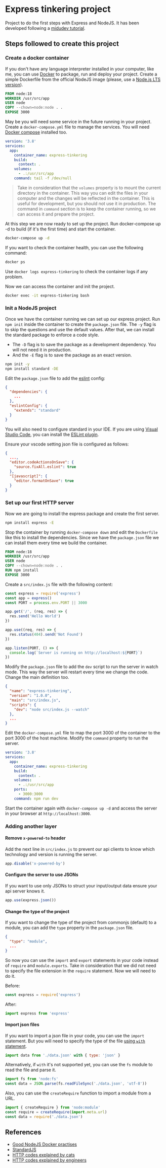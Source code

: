 # Express tinkering project
Project to do the first steps with Express and NodeJS.
It has been developed following a [midudev tutorial](https://youtube.com/playlist?list=PLUofhDIg_38qm2oPOV-IRTTEKyrVBBaU7).

## Steps followed to create this project
### Create a docker container
If you don't have any language interpreter installed in your computer, like me, you can use [Docker](https://docs.docker.com/engine/install/) to package, run and deploy your project.
Create a simple Dockerfile from the official NodeJS image (please, use a [Node.js LTS version](https://nodejs.org/en/about/previous-releases#nodejs-releases)).
```dockerfile
FROM node:18
WORKDIR /usr/src/app
USER node
COPY --chown=node:node . .
EXPOSE 3000
```

May be you will need some service in the future running in your project. Create a `docker-compose.yml` file to manage the services. You will need [Docker compose](https://docs.docker.com/compose/install/) installed too.
```yaml
version: '3.8'
services:
  app:
    container_name: express-tinkering
    build:
      context: .
    volumes:
      - .:/usr/src/app
    command: tail -f /dev/null
```
> Take in consideration that the `volumes` property is to mount the current directory in the container. This way you can edit the files in your computer and the changes will be reflected in the container. This is useful for development, but you should not use it in production.
> The command in `command` section is to keep the container running, so we can access it and prepare the project.

At this step we are now ready to set up the project.
Run docker-compose up -d to build (if it's the first time) and start the container.
```bash
docker-compose up -d
```

If you want to check the container health, you can use the following command:
```bash
docker ps
```
Use `docker logs express-tinkering` to check the container logs if any problem.

Now we can access the container and init the project.
```bash
docker exec -it express-tinkering bash
```

### Init a NodeJS project
Once we have the container running we can set up our express project.
Run `npm init` inside the container to create the `package.json` file. The `-y` flag is to skip the questions and use the default values.
After that, we can install the standard package to enforce a code style.
- The `-D` flag is to save the package as a development dependency. You will not need it in production.
- And the `-E` flag is to save the package as an exact version.

```bash
npm init -y
npm install standard -DE
```
Edit the `package.json` file to add the [eslint](https://eslint.org/) config:

```json
{
  "dependencies": {
    ...
  },
  "eslintConfig": {
    "extends": "standard"
  }
}
```

You will also need to configure standard in your IDE.
If you are using [Visual Studio Code](https://code.visualstudio.com/), you can install the [ESLint plugin](https://marketplace.visualstudio.com/items?itemName=dbaeumer.vscode-eslint).

Ensure your vscode setting json file is configured as follows:
```json
{
  ...,
  "editor.codeActionsOnSave": {
    "source.fixAll.eslint": true
  },
  "[javascript]": {
    "editor.formatOnSave": true
  }
}
```

### Set up our first HTTP server
Now we are going to install the express package and create the first server.
```bash
npm install express -E
```

Stop the container by running `docker-compose down` and edit the `Dockerfile` like this to install the dependencies. Since we have the `package.json` file we can install them every time we build the container.

```dockerfile
FROM node:18
WORKDIR /usr/src/app
USER node
COPY --chown=node:node . .
RUN npm install
EXPOSE 3000
```

Create a `src/index.js` file with the following content:
```javascript
const express = require('express')
const app = express()
const PORT = process.env.PORT || 3000

app.get('/', (req, res) => {
  res.send('Hello World')
})

app.use((req, res) => {
  res.status(404).send('Not Found')
})

app.listen(PORT, () => {
  console.log(`Server is running on http://localhost:${PORT}`)
})
```

Modify the `package.json` file to add the `dev` script to run the server in watch mode. This way the server will restart every time we change the code.
Change the main definition too.
```json
{
  "name": "express-tinkering",
  "version": "1.0.0",
  "main": "src/index.js",
  "scripts": {
    "dev": "node src/index.js --watch"
  },
  ...
}
```

Edit the `docker-compose.yml` file to map the port 3000 of the container to the port 3000 of the host machine. Modify the `command` property to run the server.
```yaml
version: '3.8'
services:
  app:
    container_name: express-tinkering
    build:
      context: .
    volumes:
      - .:/usr/src/app
    ports:
      - 3000:3000
    command: npm run dev
```

Start the container again with `docker-compose up -d` and access the server in your browser at `http://localhost:3000`.

### Adding another layer
#### Remove `x-powered-to` header
Add the next line in `src/index.js` to prevent our api clients to know which technology and version is running the server.
```javascript
app.disable('x-powered-by')
```

#### Configure the server to use JSONs
If you want to use only JSONs to struct your input/output data ensure your api server knows it.
```javascript
app.use(express.json())
```

#### Change the type of the project
If you want to change the type of the project from commonjs (default) to a module, you can add the `type` property in the `package.json` file.
```json
{
  "type": "module",
  ...
}
```

So now you can use the `import` and `export` statements in your code instead of `require` and `module.exports`.
Take in consideration that we did not need to specify the file extension in the `require` statement. Now we will need to do it.

Before:
```javascript
const express = require('express')
```

After:
```javascript
import express from 'express'
```

#### Import json files
If you want to import a json file in your code, you can use the `import` statement. But you will need to specify the type of the file [using `with` statement](https://github.com/tc39/proposal-import-attributes).
```javascript
import data from './data.json' with { type: 'json' }
```

Alternatively, if `with` it's not supported yet, you can use the `fs` module to read the file and parse it.
```javascript
import fs from 'node:fs'
const data = JSON.parse(fs.readFileSync('./data.json', 'utf-8'))
```

Also, you can use the `createRequire` function to import a module from a URL.
```javascript
import { createRequire } from 'node:module'
const require = createRequire(import.meta.url)
const data = require('./data.json')
```

## References
- [Good NodeJS Docker practises](https://softwarecrafters.io/devops/docker-nodejs-buenas-practicas)
- [StandardJS](https://standardjs.com/)
- [HTTP codes explained by cats](https://http.cat/)
- [HTTP codes explained by engineers](https://developer.mozilla.org/en-US/docs/Web/HTTP/Status)